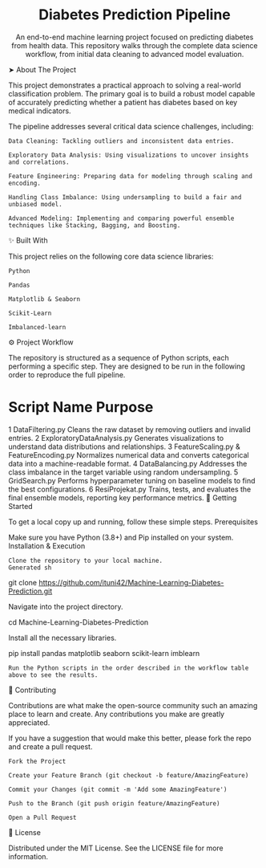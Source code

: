 <h1 align="center">Diabetes Prediction Pipeline</h1>
<p align="center">
An end-to-end machine learning project focused on predicting diabetes from health data. This repository walks through the complete data science workflow, from initial data cleaning to advanced model evaluation.
</p>
➤ About The Project

This project demonstrates a practical approach to solving a real-world classification problem. The primary goal is to build a robust model capable of accurately predicting whether a patient has diabetes based on key medical indicators.

The pipeline addresses several critical data science challenges, including:

    Data Cleaning: Tackling outliers and inconsistent data entries.

    Exploratory Data Analysis: Using visualizations to uncover insights and correlations.

    Feature Engineering: Preparing data for modeling through scaling and encoding.

    Handling Class Imbalance: Using undersampling to build a fair and unbiased model.

    Advanced Modeling: Implementing and comparing powerful ensemble techniques like Stacking, Bagging, and Boosting.

✨ Built With

This project relies on the following core data science libraries:

    Python

    Pandas

    Matplotlib & Seaborn

    Scikit-Learn

    Imbalanced-learn

⚙️ Project Workflow

The repository is structured as a sequence of Python scripts, each performing a specific step. They are designed to be run in the following order to reproduce the full pipeline.
#	Script Name	Purpose
1	DataFiltering.py	Cleans the raw dataset by removing outliers and invalid entries.
2	ExploratoryDataAnalysis.py	Generates visualizations to understand data distributions and relationships.
3	FeatureScaling.py & FeatureEncoding.py	Normalizes numerical data and converts categorical data into a machine-readable format.
4	DataBalancing.py	Addresses the class imbalance in the target variable using random undersampling.
5	GridSearch.py	Performs hyperparameter tuning on baseline models to find the best configurations.
6	ResiProjekat.py	Trains, tests, and evaluates the final ensemble models, reporting key performance metrics.
🚀 Getting Started

To get a local copy up and running, follow these simple steps.
Prerequisites

Make sure you have Python (3.8+) and Pip installed on your system.
Installation & Execution

    Clone the repository to your local machine.
    Generated sh

      
git clone https://github.com/ituni42/Machine-Learning-Diabetes-Prediction.git


Navigate into the project directory.

      
cd Machine-Learning-Diabetes-Prediction

    

Install all the necessary libraries.

      
pip install pandas matplotlib seaborn scikit-learn imblearn
    


    Run the Python scripts in the order described in the workflow table above to see the results.

🤝 Contributing

Contributions are what make the open-source community such an amazing place to learn and create. Any contributions you make are greatly appreciated.

If you have a suggestion that would make this better, please fork the repo and create a pull request.

    Fork the Project

    Create your Feature Branch (git checkout -b feature/AmazingFeature)

    Commit your Changes (git commit -m 'Add some AmazingFeature')

    Push to the Branch (git push origin feature/AmazingFeature)

    Open a Pull Request

📜 License

Distributed under the MIT License. See the LICENSE file for more information.
